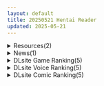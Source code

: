 ```yaml
---
layout: default
title: 20250521 Hentai Reader
updated: 2025-05-21
---
```


<details class='content-parent'>
<summary>
Resources(2)
</summary>
<details class='content-child'>
<summary>
<span class='rss-title'> [P站ID=59336265][pottsness] fanbox 合集 至25.4[3GB] </span> <a class='rss-link' href='https://gmgard.com/gm129270' target='_blank'>&nbsp;</a>
<div class='rss-published'> 🕛 20250520 16:44:50</div>
</summary>
<img src="https://static.gmgard.us/Images/upload/61255210044504011.jpg" /><br /><p>画风色爆，自从原神出来就变成萤厨了。（快更新啊！）</p>
</details>
<details class='content-child'>
<summary>
<span class='rss-title'> 【R3682】[逆流そふと] ネノトリ / 寝之金鸟 汉化硬盘版 </span> <a class='rss-link' href='https://blog.reimu.net/archives/110214' target='_blank'>&nbsp;</a>
<div class='rss-published'> 🕛 20250520 08:00:22</div>
</summary>
今天520了，而且正好是八酱我来发，那么按照传统是要搞点事的，于是今天我来发个经典牛头人全语音作品，虽然作者本 &#8230; <a class="more-link" href="https://blog.reimu.net/archives/110214">继续阅读<span class="screen-reader-text">【R3682】[逆流そふと] ネノトリ / 寝之金鸟 汉化硬盘版</span></a>
</details>

</details>
<details class='content-parent'>
<summary>
News(1)
</summary>
<details class='content-child'>
<summary>
<span class='rss-title'> gose【生榨牧场】评测！——“强调软肉感的肥臀，奶牛女仆的温柔侍奉” </span> <a class='rss-link' href='https://mingqiceping.com/7678.html' target='_blank'>&nbsp;</a>
<div class='rss-published'> 🕛 20250520 09:27:53</div>
</summary>
https://mingqiceping.com/wp-content/uploads/thumb/2025/05/fill_w313_h235_g0_mark_niu-ru-tong-chang.jpg
</details>

</details>
<details class='content-parent'>
<summary>
DLsite Game Ranking(5)
</summary>
<details class='content-child'>
<summary>
<span class='rss-title'> メルフィアス 蒼紅のヴァージェ [dorgel] </span> <a class='rss-link' href='https://www.dlsite.com/maniax/work/=/product_id/RJ01345367.html' target='_blank'>&nbsp;</a>
<div class='rss-published'> 🕛 20250521 13:17:57</div>
</summary>
<img src ="http://img.dlsite.jp/modpub/images2/work/doujin/RJ01346000/RJ01345367_img_main.jpg"/><br/>W寝取られRPG。仄暗い世界に舞い降りた二人の少女が目の前で壊されていく。バトルはアニメ+犯されているヒロインと目が合うNTR戦闘。
</details>
<details class='content-child'>
<summary>
<span class='rss-title'> フォレスティア～ちいさな町の牧場ライフ～ [いなずまそふと] </span> <a class='rss-link' href='https://www.dlsite.com/maniax/work/=/product_id/RJ01271506.html' target='_blank'>&nbsp;</a>
<div class='rss-published'> 🕛 20250521 13:17:56</div>
</summary>
<img src ="http://img.dlsite.jp/modpub/images2/work/doujin/RJ01272000/RJ01271506_img_main.jpg"/><br/>作物を育てたり、動物をお世話したり、釣りに採集に鉱山に…多彩なヒロインとの交流も楽しめる。本格スローライフシミュレーションゲーム!
</details>
<details class='content-child'>
<summary>
<span class='rss-title'> 【Live2Dアニメーション版】溜まりすぎちゃって… オナニー配信でまさかの大潮吹き発射♡ [ほーる・いん] </span> <a class='rss-link' href='https://www.dlsite.com/maniax/work/=/product_id/RJ01384864.html' target='_blank'>&nbsp;</a>
<div class='rss-published'> 🕛 20250521 13:17:56</div>
</summary>
<img src ="http://img.dlsite.jp/modpub/images2/work/doujin/RJ01385000/RJ01384864_img_main.jpg"/><br/>えっちすぎる忍者・龍涎にこみのオナニー配信をLive2Dで完全再現。おあずけされてた快楽が、カラダ中にあふれ出す♡震える声も、跳ねる腰も、ぬるぬるリアルに動き出す快感アーカイブ。ついには大潮吹きで、画面ごと濡れちゃう──
</details>
<details class='content-child'>
<summary>
<span class='rss-title'> 淫紋憑きのマザー・アリシア [のうむ] </span> <a class='rss-link' href='https://www.dlsite.com/maniax/work/=/product_id/RJ01355493.html' target='_blank'>&nbsp;</a>
<div class='rss-published'> 🕛 20250521 13:17:56</div>
</summary>
<img src ="http://img.dlsite.jp/modpub/images2/work/doujin/RJ01356000/RJ01355493_img_main.jpg"/><br/>おばさん シスター 淫紋
</details>
<details class='content-child'>
<summary>
<span class='rss-title'> 廃墟でG ～ドスケベ変態露出サンドボックス～ [阿能蟹工船Z] </span> <a class='rss-link' href='https://www.dlsite.com/maniax/work/=/product_id/RJ01380783.html' target='_blank'>&nbsp;</a>
<div class='rss-published'> 🕛 20250521 13:17:56</div>
</summary>
<img src ="http://img.dlsite.jp/modpub/images2/work/doujin/RJ01381000/RJ01380783_img_main.jpg"/><br/>無限に遊べるエロサンドボックス！ 沼地の廃墟を舞台に、スケベ行為にいそしめ！
</details>

</details>
<details class='content-parent'>
<summary>
DLsite Voice Ranking(5)
</summary>
<details class='content-child'>
<summary>
<span class='rss-title'> 【性癖布教期間限定100円】クールな皮肉屋の高身長美人神官に◯眠で常識を書き換え、性処理を義務と割り切らせたりいつでも生ハメ可能のオナホ担当へ【イチャラブエンド】 [あとりえスターズ] </span> <a class='rss-link' href='https://www.dlsite.com/maniax/work/=/product_id/RJ01363449.html' target='_blank'>&nbsp;</a>
<div class='rss-published'> 🕛 20250521 13:17:58</div>
</summary>
<img src ="http://img.dlsite.jp/modpub/images2/work/doujin/RJ01364000/RJ01363449_img_main.jpg"/><br/>「あなた」を見下し軽蔑する高貴な美人神官を◯眠魔法で常識改変し、いつでも好き放題に生コキ担当係として奉仕させ最終的にイチャラブ生オナホ伴侶として婚約を誓わせるハッピーエンド音声！
</details>
<details class='content-child'>
<summary>
<span class='rss-title'> 野外露出:我推居然有這種癖好 [Mirolive] </span> <a class='rss-link' href='https://www.dlsite.com/maniax/work/=/product_id/RJ01392675.html' target='_blank'>&nbsp;</a>
<div class='rss-published'> 🕛 20250521 13:17:58</div>
</summary>
<img src ="http://img.dlsite.jp/modpub/images2/work/doujin/RJ01393000/RJ01392675_img_main.jpg"/><br/>加班後的你難得在附近的公園散心,夜深人靜,路燈下的夜幕悄來一位裹著大衣的女人,流瀉而出的淫靡不禁也讓你跟著興奮了起來,在赤裸的邀約下開始了一場野外激情交尾....
</details>
<details class='content-child'>
<summary>
<span class='rss-title'> 【低音ムレムレ】陸上部のデカ乳汗っかき姉妹とロッカー密着フェロモン交尾 [しゃーぷ] </span> <a class='rss-link' href='https://www.dlsite.com/maniax/work/=/product_id/RJ01379611.html' target='_blank'>&nbsp;</a>
<div class='rss-published'> 🕛 20250521 13:17:58</div>
</summary>
<img src ="http://img.dlsite.jp/modpub/images2/work/doujin/RJ01380000/RJ01379611_img_main.jpg"/><br/>汗っかき姉妹のフェロモンロッカーで…濃厚匂い嗅ぎ…♪ CV柚木つばめ様・涼花みなせ様 総時間約1時間50分
</details>
<details class='content-child'>
<summary>
<span class='rss-title'> マゾ排除プログラム 事務的で豊満な肉体の執行官にマゾ否定を強○される音声 [B-bishop] </span> <a class='rss-link' href='https://www.dlsite.com/maniax/work/=/product_id/RJ01382089.html' target='_blank'>&nbsp;</a>
<div class='rss-published'> 🕛 20250521 13:17:58</div>
</summary>
<img src ="http://img.dlsite.jp/modpub/images2/work/doujin/RJ01383000/RJ01382089_img_main.jpg"/><br/>メ○ガキの耳責め音声を聴きながら、大人の女性にマゾチェックされる音声です。最後まで射精は許されません。バイノーラル収録作品。
</details>
<details class='content-child'>
<summary>
<span class='rss-title'> 【約6時間/全編媚び媚び孕ませおねだり】孕ませマッチングアプリ ～子供が欲しい女性に孕ませ中出しするだけの簡単なお仕事です♪～ [ブラックマの嫁] </span> <a class='rss-link' href='https://www.dlsite.com/maniax/work/=/product_id/RJ01390699.html' target='_blank'>&nbsp;</a>
<div class='rss-published'> 🕛 20250521 13:17:58</div>
</summary>
<img src ="http://img.dlsite.jp/modpub/images2/work/doujin/RJ01391000/RJ01390699_img_main.jpg"/><br/>不妊に悩む女性が精子を求めて男性を探すためのサービス『孕ませマッチングアプリ』がこの度リリースされました♪男性のお仕事は『排卵日のおまんこに気持ちよく射精するだけ』ホテル代などかかる費用もすべて女性側の負担となるので、 貴方はただおちんぽを出してベッドに寝ているだけでいいのです♪性欲旺盛で元気なおちんぽをお持ちの男性の皆様…！！是非『孕ませマッチングアプリ』に登録しませんか?
</details>

</details>
<details class='content-parent'>
<summary>
DLsite Comic Ranking(5)
</summary>
<details class='content-child'>
<summary>
<span class='rss-title'> なまオナホ先輩♡ ~ヤリたがりの先輩が後輩くんを煽ったらバッコバコに犯されてめちゃくちゃ射精される話~ [sumomo] </span> <a class='rss-link' href='https://www.dlsite.com/maniax/work/=/product_id/RJ01365103.html' target='_blank'>&nbsp;</a>
<div class='rss-published'> 🕛 20250521 13:18:00</div>
</summary>
<img src ="http://img.dlsite.jp/modpub/images2/work/doujin/RJ01366000/RJ01365103_img_main.jpg"/><br/>セックス大好きな低身長巨乳の先輩が後輩の男の子にオナホにされる漫画です
</details>
<details class='content-child'>
<summary>
<span class='rss-title'> 魅惑的なお前が悪い [よふかしのへや] </span> <a class='rss-link' href='https://www.dlsite.com/maniax/work/=/product_id/RJ01389285.html' target='_blank'>&nbsp;</a>
<div class='rss-published'> 🕛 20250521 13:18:00</div>
</summary>
<img src ="http://img.dlsite.jp/modpub/images2/work/doujin/RJ01390000/RJ01389285_img_main.jpg"/><br/>性奴○との背徳いちゃらぶ生活
</details>
<details class='content-child'>
<summary>
<span class='rss-title'> 王国陥落、強○尊厳破壊地獄〜敗北した女騎士がバカ丸出しのガニ股ポーズを笑われ、祖国で晒し者になるまでの屈辱の日々〜 [怒りのもふもふ金玉が激突商会] </span> <a class='rss-link' href='https://www.dlsite.com/maniax/work/=/product_id/RJ01391442.html' target='_blank'>&nbsp;</a>
<div class='rss-published'> 🕛 20250521 13:18:00</div>
</summary>
<img src ="http://img.dlsite.jp/modpub/images2/work/doujin/RJ01392000/RJ01391442_img_main.jpg"/><br/>オルテア王国の象徴のような者を徹底的に調教し、晒し者にする事で民の心を折る。これは帝国の策略であった。騎士団長である「シグルド」は人望も厚く、その美しさから民にも兵士にも尊敬されていた。故に彼女は帝国にとって格好の的だった。過酷な羞恥いじめ、強○露出、強○くぱぁポーズ、街中での強○オナニーショー、強○無様芸により、尊厳の全てを破壊された女、シグルド。そして彼女は祖国へ…。
</details>
<details class='content-child'>
<summary>
<span class='rss-title'> オタク友達とのセックスは最高に気持ちいい3 [リンゴヤ] </span> <a class='rss-link' href='https://www.dlsite.com/maniax/work/=/product_id/RJ01381915.html' target='_blank'>&nbsp;</a>
<div class='rss-published'> 🕛 20250521 13:18:00</div>
</summary>
<img src ="http://img.dlsite.jp/modpub/images2/work/doujin/RJ01382000/RJ01381915_img_main.jpg"/><br/>ノリで始めたオナ禁で焦らされ続けた2人の性欲は…
</details>
<details class='content-child'>
<summary>
<span class='rss-title'> 同人エロ漫画好きの女友達は3Pコスプレえっちに興味津々で… [みるくそーせーじ] </span> <a class='rss-link' href='https://www.dlsite.com/maniax/work/=/product_id/RJ01262022.html' target='_blank'>&nbsp;</a>
<div class='rss-published'> 🕛 20250521 13:18:00</div>
</summary>
<img src ="http://img.dlsite.jp/modpub/images2/work/doujin/RJ01263000/RJ01262022_img_main.jpg"/><br/>チャットでしかやり取りの無い相手がエロ可愛い女の子だったら…
</details>

</details>
